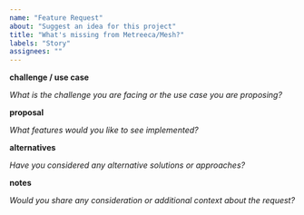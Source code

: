 ```yaml
---
name: "Feature Request"
about: "Suggest an idea for this project"
title: "What's missing from Metreeca/Mesh?"
labels: "Story"
assignees: ""
---
```


**challenge / use case**

*What is the challenge you are facing or the use case you are proposing?*

**proposal**

*What features would you like to see implemented?*

**alternatives**

*Have you considered any alternative solutions or approaches?*

**notes**

*Would you share any consideration or additional context about the request?*
